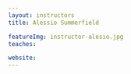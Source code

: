 ```yaml
---
layout: instructors
title: Alessio Summerfield  

featureImg: instructor-alesio.jpg
teaches:

website:
---
```


